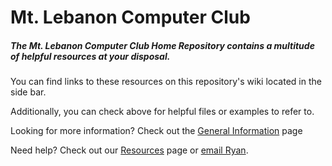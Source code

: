 # Mt. Lebanon Computer Club

<h5>The Mt. Lebanon Computer Club Home Repository contains a multitude of helpful resources at your disposal.</h5>

You can find links to these resources on this repository's wiki located in the side bar.

Additionally, you can check above for helpful files or examples to refer to.

Looking for more information?  Check out the <a href="https://github.com/MtLebanonComputerClub/Home-Repository/blob/master/General%20Information.md">General Information</a> page

Need help? Check out our <a href="https://github.com/MtLebanonComputerClub/Home-Repository/blob/master/Resources.md">Resources</a> page or <a href="mailto:rstentz88@mtlstudents.net" target="_blank">email Ryan</a>.

